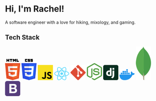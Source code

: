 # Hi, I'm Rachel!

A software engineer with a love for hiking, mixology, and gaming. 

## Tech Stack
<img src="./assets/html-5.svg" width="50"> <img src="./assets/css-3.svg" width="50"> <img src="./assets/javascript.svg" width="50"> <img src="./assets/React-icon.png" width="50"> <img src="./assets/git-icon.svg" width="50">
<img src="./assets/nodejs-icon.svg" width="50"> <img src="./assets/django.svg" width="50"> <img src="./assets/docker-icon.svg" width="50"> <img src="./assets/mongodb-icon.svg" width="50"> <img src="./assets/bootstrap.svg" width="50">
